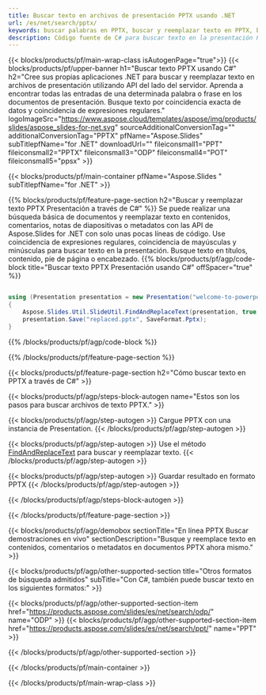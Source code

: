```yaml
---
title: Buscar texto en archivos de presentación PPTX usando .NET
url: /es/net/search/pptx/
keywords: buscar palabras en PPTX, buscar y reemplazar texto en PPTX, buscar texto en PPTX Presentación
description: Código fuente de C# para buscar texto en la presentación PPTX.
---
```


{{< blocks/products/pf/main-wrap-class isAutogenPage="true">}}
{{< blocks/products/pf/upper-banner h1="Buscar texto PPTX usando C#" h2="Cree sus propias aplicaciones .NET para buscar y reemplazar texto en archivos de presentación utilizando API del lado del servidor. Aprenda a encontrar todas las entradas de una determinada palabra o frase en los documentos de presentación. Busque texto por coincidencia exacta de datos y coincidencia de expresiones regulares." logoImageSrc="https://www.aspose.cloud/templates/aspose/img/products/slides/aspose_slides-for-net.svg" sourceAdditionalConversionTag="" additionalConversionTag="PPTX" pfName="Aspose.Slides" subTitlepfName="for .NET" downloadUrl="" fileiconsmall1="PPT" fileiconsmall2="PPTX" fileiconsmall3="ODP" fileiconsmall4="POT" fileiconsmall5="ppsx" >}}

{{< blocks/products/pf/main-container pfName="Aspose.Slides " subTitlepfName="for .NET" >}}

{{% blocks/products/pf/feature-page-section  h2="Buscar y reemplazar texto PPTX Presentación a través de C#" %}}
Se puede realizar una búsqueda básica de documentos y reemplazar texto en contenidos, comentarios, notas de diapositivas o metadatos con las API de Aspose.Slides for .NET con solo unas pocas líneas de código. Use coincidencia de expresiones regulares, coincidencia de mayúsculas y minúsculas para buscar texto en la presentación. Busque texto en títulos, contenido, pie de página o encabezado.
{{% blocks/products/pf/agp/code-block title="Buscar texto PPTX Presentación usando C#" offSpacer="true" %}}

```cs

using (Presentation presentation = new Presentation("welcome-to-powerpoint.pptx"))
{
    Aspose.Slides.Util.SlideUtil.FindAndReplaceText(presentation, true, "PowerPoint", "Aspose.Slides", null);
    presentation.Save("replaced.pptx", SaveFormat.Pptx);
}
```

{{% /blocks/products/pf/agp/code-block %}}

{{% /blocks/products/pf/feature-page-section %}}

{{< blocks/products/pf/feature-page-section  h2="Cómo buscar texto en PPTX a través de C#" >}}

{{< blocks/products/pf/agp/steps-block-autogen name="Estos son los pasos para buscar archivos de texto PPTX." >}}

{{< blocks/products/pf/agp/step-autogen >}}
Cargue PPTX con una instancia de Presentation.
{{< /blocks/products/pf/agp/step-autogen >}}

{{< blocks/products/pf/agp/step-autogen >}}
Use el método [FindAndReplaceText](https://reference.aspose.com/slides/net/aspose.slides.util/slideutil/findandreplacetext/) para buscar y reemplazar texto.
{{< /blocks/products/pf/agp/step-autogen >}}

{{< blocks/products/pf/agp/step-autogen >}}
Guardar resultado en formato PPTX
{{< /blocks/products/pf/agp/step-autogen >}}

{{< /blocks/products/pf/agp/steps-block-autogen >}}

{{< /blocks/products/pf/feature-page-section >}}

{{< blocks/products/pf/agp/demobox sectionTitle="En línea PPTX Buscar demostraciones en vivo" sectionDescription="Busque y reemplace texto en contenidos, comentarios o metadatos en documentos PPTX ahora mismo." >}}

{{< blocks/products/pf/agp/other-supported-section title="Otros formatos de búsqueda admitidos" subTitle="Con C#, también puede buscar texto en los siguientes formatos:" >}}

{{< blocks/products/pf/agp/other-supported-section-item href="https://products.aspose.com/slides/es/net/search/odp/" name="ODP" >}}
{{< blocks/products/pf/agp/other-supported-section-item href="https://products.aspose.com/slides/es/net/search/ppt/" name="PPT" >}}


{{< /blocks/products/pf/agp/other-supported-section >}}

{{< /blocks/products/pf/main-container >}}
    
{{< /blocks/products/pf/main-wrap-class >}}